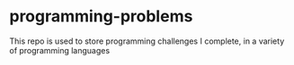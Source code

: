 # programming-problems
This repo is used to store programming challenges I complete, in a variety of programming languages
